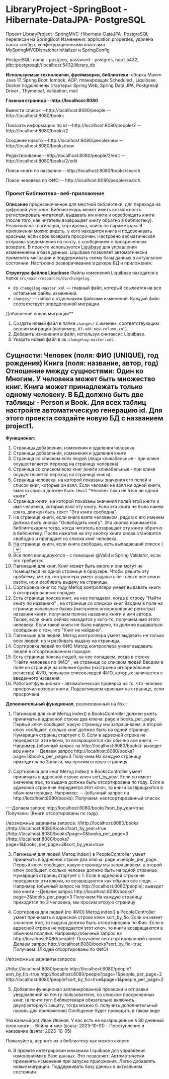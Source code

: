 # LibraryProject -SpringBoot - Hibernate-DataJPA- PostgreSQL
Проект LibraryProject -SpringMVC-Hibernate-DataJPA- PostgreSQL переписан на  SpringBoot
Изменения: application.properties, удалена папка config с конфигурационными классами MySpringMVCDispatcherInitializer и SpringConfig

PostgreSQL:
name - postgres,
password - postgres,
порт 5432,
jdbc:postgresql://localhost:5432/library_db

**Используемые технолоигии, фреймворки, библиотеки:**
сборка Maven Java 17, Spring Boot, lombok, AOP, планировщик Scheduled , Liquibase, Docker
подключены стартеры:
Spring Web, Spring Data JPA, Postgresql Driver , Thymeleaf, Validation, mail

**Главная страница**
**--http://localhost:8080**

Вывести список
--http://localhost:8080/people
--http://localhost:8080/books

Показать информацию по id
--http://localhost:8080/people/2
--http://localhost:8080/books/2

Создание нового
--http://localhost:8080/people/new
--http://localhost:8080/books/new

Редактирование
--http://localhost:8080/people/2/edit
--http://localhost:8080/books/2/edit

Поиск книги по названию
--http://localhost:8080/books/search

Поиск человека по ФИО
-- http://localhost:8080/people/search

### Проект Библиотека- веб-приложение
**Описание**
предназначенное для местной библиотеки, для перехода  на цифровой учет книг. 
Библиотекарь может иметь возможность регистрировать читателей, выдавать им книги и освобождать книги (после того, как читатель возвращает книгу обратно в библиотеку). Реализована -пагинация, сортировка, поиск по параметрам. В приложении можно видеть, у кого находится книга и подсвечивать красным, если срок возврата просрочен. Настроено авоматическая отправка уведомления на почту, с сообщением о просреченном возврате. В проекте используется [Liquibase](https://www.liquibase.org/) для управления изменениями в базе данных. Liquibase позволяет автоматически применять миграции и поддерживать схему базы данных в актуальном состоянии. Настроено разворачивание в докере БД и приложения.



**Структура файлов Liquibase**
Файлы изменений Liquibase находятся в папке `src/main/resources/db/changelog`.
- `db.changelog-master.xml` — главный файл, который ссылается на все остальные файлы изменений.
- `changes/` — папка с отдельными файлами изменений. Каждый файл соответствует определенной миграции.

Добавление новой миграции**

1. Создать новый файл в папке `changes/` с именем, соответствующим версии миграции (например, `03-add-new-column.xml`).
2. Добавить изменения в файл, используя синтаксис Liquibase.
3. Указать новый файл в `db.changelog-master.xml`:


**Сущности:**
Человек (поля: ФИО (UNIQUE), год рождения)
Книга (поля: название, автор, год)
Отношение между сущностями: Один ко Многим.
У человека может быть множество книг. Книга может принадлежать
только одному человеку.
В БД должно быть две таблицы - Person и Book. Для всех таблиц
настройте автоматическую генерацию id.
Для этого проекта создайте новую БД с названием project1.
-------------------------------------------------------------------------------------

**Функционал:**
1) Страницы добавления, изменения и удаления человека.
2) Страницы добавления, изменения и удаления книги
3) Страница со списком всех людей (люди кликабельные - при клике осуществляется
переход на страницу человека).
4) Страница со списком всех книг (книги кликабельные - при клике осуществляется
переход на страницу книги).
5) Страница человека, на которой показаны значения его полей и список книг, которые он
взял. Если человек не взял ни одной книги, вместо списка должен быть текст "Человек
пока не взял ни одной книги".
6) Страница книги, на которой показаны значения полей этой книги и имя человека,
который взял эту книгу. Если эта книга не была никем взята, должен быть текст "Эта
книга свободна".
7) На странице книги, если книга взята человеком, рядом с его именем должна быть кнопка
"Освободить книгу". Эта кнопка нажимается библиотекарем тогда, когда читатель
возвращает эту книгу обратно в библиотеку. После нажатия на эту кнопку книга снова
становится свободно и пропадает из списка книг человека.
8) На странице книги, если книга свободна, есть выпадающий список (<select>)
со всеми людьми и кнопка "Назначить книгу". Эта кнопка нажимается библиотекарем
тогда, когда читатель хочет забрать эту книгу домой. После нажатия на эту кнопку, книга
должна начать принадлежать выбранному человеку и должна появится в его списке
книг.
9) Все поля  валидируются - с помощью @Valid и Spring Validator, если это
требуется.
10) Пагинация для книг.
    Книг может быть много и они могут не помещаться на одной странице в браузере. 
    Чтобы решить эту проблему, метод контроллера умеет  выдавать не только все книги разом, но и разбивать выдачу на страницы.  
11) Сортировка книг по году 
    Метод контроллера умеет выдавать книги в отсортированном порядке.
12) Есть страница поиска книг, на нее попадаем, когда в строку "Найти книгу по названию" , на странице со списком книг
    Вводим в поле на странице начальные буквы (настроено игнорирование регистра) названия книги, получаем полное название книги и имя автора. 
   Также, если  книга сейчас находится у кого-то, получаем имя этого человека. Если такой книги не было
    найдено, то должно выдаваться сообщение о том, что "Книг не
    найдено".
13) Пагинация для людей.
        Метод контроллера умеет  выдавать не только всех людей, но и разбивать выдачу на страницы.
14) Сортировка людей по ФИО
    Метод контроллера умеет выдавать людей в отсортированном порядке.
15) Есть страница поиска людей, на нее попадаем, когда в строку "Найти человека по ФИО" , на странице со списком людей
    Вводим в поле на странице начальные буквы (настроено игнорирование регистра) ФИО, получаем список людей ФИО, которых начинается с введенного названия.
16) Работает функционал - автоматическая проверка на то, что человек просрочил возврат
книги. Подсвечиваем красным на странице, если просрочена


**Дополнительный функционал**, реализованный на бэк :

1. Пагинация для книг 
Метод index() в BooksController должен уметь принимать в адресной строке два ключа: page и books_per_page.
Первый ключ сообщает, какую страницу мы запрашиваем, а второй ключ сообщает, сколько книг должно быть на одной странице.
Нумерация страниц стартует с 0. Если в адресной строке не передаются эти ключи, то возвращаются как обычно все книги.
--Например (обычный запрос на http://localhost:8080/books):
выведет все книги
--Делаем запрос http://localhost:8080/books?page=1&books_per_page=3
Получаем:На каждую страницу приходится по 3 книги, мы просим вторую страницу

2. Сортировка для книг 
Метод index() в BooksController умеет принимать в адресной строке ключ sort_by_year.
Если он имеет значение true, то выдача должна быть отсортирована по году.
Если в адресной строке не передается этот ключ, то книги возвращаются в
обычном порядке.
Например:
---(обычный запрос на http://localhost:8080/books):
Получаем: неотсортированный список

---Делаем запрос http://localhost:8080/books?sort_by_year=true
Получаем: (Книги отсортированы по году)

//возможные варианты запроса:
//http://localhost:8080/books
//http://localhost:8080/books?sort_by_year=true
//http://localhost:8080/books?page=0&books_per_page=3
//http://localhost:8080/books?page=1&books_per_page=3&sort_by_year=true

 
3. Пагинация для людей
   Метод index() в PeopleController умеет принимать в адресной строке два ключа: page и people_per_page.
   Первый ключ сообщает, какую страницу мы запрашиваем, а второй ключ сообщает, сколько человек должно быть на одной странице.
   Нумерация страниц стартует с 1. Если в адресной строке не передаются эти ключи, то возвращаются как обычно все люди.
   --Например (обычный запрос на http://localhost:8080/people):
   выведет все книги
   --Делаем запрос http://localhost:8080/books?page=2&books_per_page=3
   Получаем:На каждую страницу приходится по 3 человека, мы просим вторую страницу

4. Сортировка для  людей (по ФИО)
   Метод index() в PeopleController умеет принимать в адресной строке ключ sort_by_fio.
   Если он имеет значение true, то выдача должна быть отсортирована по Фио.
   Если в адресной строке не передается этот ключ, то книги возвращаются в
   обычном порядке.
   Например:(обычный запрос на http://localhost:8080/people):
   Получаем: неотсортированный список
   Делаем запрос http://localhost:8080/books?sort_by_fio=true
   Получаем: (Людей отсортированы по ФИО)

 //возможные варианты запроса:

  //http://localhost:8080/people
  http://localhost:8080/people?sort_by_fio=true
  http://localhost:8080/people?page=1&people_per_page=2
  http://localhost:8080/people?sort_by_fio=true&page=1&people_per_page=2

5. Добавлен функционал запланированной  проверки и отправки уведомлений на почту пользователю, со списком просроченных книг. (в почте гугл библиотекаря  обязательно включить двухфакторную защиту, тогда можно б. получить дополнительный пароль для приложения)
 Сообщение  будет приходить в таком виде

 Уважаемый(ая) Иван Иванов,
     У вас есть не возвращенные в 30 дневный срок книги:
     - Война и мир (взята: 2023-10-01)
     - Преступление и наказание (взята: 2023-10-05)

Пожалуйста, верните их в библиотеку как можно скорее.

6. В проекте интегрирован механизм Liquibase для управления изменениями в базе данных. Это позволяет:
Автоматически применять изменения при запуске приложения.
Легко добавлять новые миграции.
Поддерживать базу данных в актуальном состоянии.


